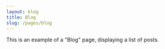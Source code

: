 ```yaml
---
layout: blog
title: Blog
slug: /pages/blog
---
```


This is an example of a "Blog" page, displaying a list of posts.
<br />
